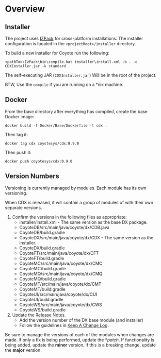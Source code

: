# Overview



## Installer

The project uses [IZPack](http://izpack.org/) for cross-platform installations. The installer configuration is located in the `<projectRoot>/installer` directory.

To build a new installer for Coyote run the following:

    <pathTo>\IzPack\bin\compile.bat installer\install.xml -b . -o CDXInstaller.jar -k standard

The self-executing JAR (`CDXInstaller.jar`) Will be in the root of the project.

BTW, Use the `compile` if you are running on a *nix machine.

## Docker 

From the base directory after everything has compiled, create the base Docker image:

```shell
docker build -f Docker/Base/Dockerfile -t cdx .
```

Then tag it:

```shell
docker tag cdx coyotesys/cdx:0.9.0

```

Then push it:

```shell
docker push coyotesys/cdx:0.9.0
```

## Version Numbers

Versioning is currently managed by modules. Each module has its own versioning.

When CDX is released, it will contain a group of modules of with their own separate versions.

1. Confirm the versions in the following files as appropriate:
   * installer/install.xml - The same version as the base DX package.
   * CoyoteDB/src/main/java/coyote/dx/CDB.java
   * CoyoteDB/build.gradle
   * CoyoteDX/src/main/java/coyote/dx/CDX - The same version as the installer.
   * CoyoteDX/build.gradle
   * CoyoteFT/src/main/java/coyote/dx/CFT
   * CoyoteFT/build.gradle
   * CoyoteMC/src/main/java/coyote/dx/CMC
   * CoyoteMC/build.gradle
   * CoyoteMQ/src/main/java/coyote/dx/CMQ
   * CoyoteMQ/build.gradle
   * CoyoteMT/src/main/java/coyote/dx/CMT
   * CoyoteMT/build.gradle
   * CoyoteUI/src/main/java/coyote/dx/CUI
   * CoyoteUI/build.gradle
   * CoyoteWS/src/main/java/coyote/dx/CWS
   * CoyoteWS/build.gradle
2. Update the [Release Notes](ReleaseNotes.md).
   * Add the version number of the DX base module (and installer)
   * Follow the guidelines in [Keep A Change Log](https://keepachangelog.com/en/1.0.0/).

Be sure to manage the versions of each of the modules when changes are made. If only a fix is being performed, update 
the **patch*. If functionality is being added, update the **minor** version. If this is a breaking change, update the 
**major** version.
